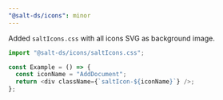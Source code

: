 ```yaml
---
"@salt-ds/icons": minor
---
```


Added `saltIcons.css` with all icons SVG as background image.

```js
import "@salt-ds/icons/saltIcons.css";

const Example = () => {
  const iconName = "AddDocument";
  return <div className={`saltIcon-${iconName}`} />;
};
```
